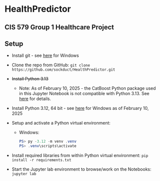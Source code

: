 # HealthPredictor

## CIS 579 Group 1 Healthcare Project

## Setup

* Install git - see [here](https://git-scm.com/downloads/win) for Windows
* Clone the repo from GitHub:
  `git clone https://github.com/sockduct/HealthPredictor.git`
* ~~Install Python 3.13~~
  * Note:  As of February 10, 2025 - the CatBoost Python package used in this
    Jupyter Notebook is not compatible with Python 3.13.  See [here](
    https://catboost.ai/docs/en/concepts/python-installation) for details.
* Install Python 3.12, 64 bit - see
  [here](https://www.python.org/ftp/python/3.12.9/python-3.12.9-amd64.exe) for
  Windows as of February 10, 2025
* Setup and activate a Python virtual environment:
  * Windows:

    ```PowerShell
    PS> py -3.12 -m venv .venv
    PS> .venv\scripts\activate
    ```

* Install required libraries from within Python virtual environment:
  `pip install -r requirements.txt`
* Start the Jupyter lab environment to browse/work on the Notebooks:
  `jupyter lab`
